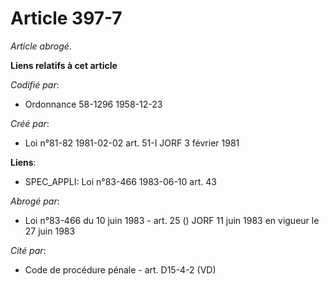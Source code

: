 # Article 397-7

*Article abrogé*.

**Liens relatifs à cet article**

_Codifié par_:

  - Ordonnance 58-1296 1958-12-23

_Créé par_:

  - Loi n°81-82 1981-02-02 art. 51-I JORF 3 février 1981

**Liens**:

  - SPEC_APPLI: Loi n°83-466 1983-06-10 art. 43

_Abrogé par_:

  - Loi n°83-466 du 10 juin 1983 - art. 25 () JORF 11 juin 1983 en vigueur le 27 juin 1983

_Cité par_:

  - Code de procédure pénale - art. D15-4-2 (VD)
